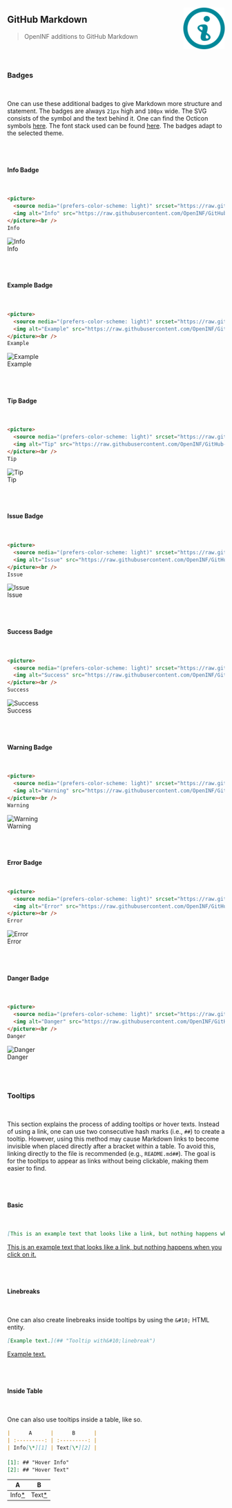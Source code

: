 <!-- markdownlint-disable-next-line line-length -->
<a href="##"><img src="https://raw.githubusercontent.com/OpenINF/openinf.github.io/live/assets/img/svg/logogram-color.svg?sanitize=true" alt="OpenINF logo" title="OpenINF" align="right" height="96" width="96" /></a>

## GitHub Markdown

> OpenINF additions to GitHub Markdown

<br /><br />

### Badges

<br />

One can use these additional badges to give Markdown more structure and
statement. The badges are always `21px` high and `100px` wide. The SVG consists
of the symbol and the text behind it. One can find the Octicon symbols
[here](https://primer.style/octicons). The font stack used can be found
[here](https://primer.style/design/foundations/typography#font-stack). The
badges adapt to the selected theme.

<br /><br />

#### Info Badge

<br />

```html
<picture>
  <source media="(prefers-color-scheme: light)" srcset="https://raw.githubusercontent.com/OpenINF/GitHub-Markdown/HEAD/blockquotes/badge/light-theme/info.svg">
  <img alt="Info" src="https://raw.githubusercontent.com/OpenINF/GitHub-Markdown/HEAD/blockquotes/badge/dark-theme/info.svg">
</picture><br />
Info
```

<picture>
  <source media="(prefers-color-scheme: light)" srcset="https://raw.githubusercontent.com/OpenINF/GitHub-Markdown/HEAD/blockquotes/badge/light-theme/info.svg">
  <img alt="Info" src="https://raw.githubusercontent.com/OpenINF/GitHub-Markdown/HEAD/blockquotes/badge/dark-theme/info.svg">
</picture><br />
Info

<br /><br />

#### Example Badge

<br />

```html
<picture>
  <source media="(prefers-color-scheme: light)" srcset="https://raw.githubusercontent.com/OpenINF/GitHub-Markdown/HEAD/blockquotes/badge/light-theme/example.svg">
  <img alt="Example" src="https://raw.githubusercontent.com/OpenINF/GitHub-Markdown/HEAD/blockquotes/badge/dark-theme/example.svg">
</picture><br />
Example
```

<picture>
  <source media="(prefers-color-scheme: light)" srcset="https://raw.githubusercontent.com/OpenINF/GitHub-Markdown/HEAD/blockquotes/badge/light-theme/example.svg">
  <img alt="Example" src="https://raw.githubusercontent.com/OpenINF/GitHub-Markdown/HEAD/blockquotes/badge/dark-theme/example.svg">
</picture><br />
Example

<br /><br />

#### Tip Badge

<br />

```html
<picture>
  <source media="(prefers-color-scheme: light)" srcset="https://raw.githubusercontent.com/OpenINF/GitHub-Markdown/HEAD/blockquotes/badge/light-theme/tip.svg">
  <img alt="Tip" src="https://raw.githubusercontent.com/OpenINF/GitHub-Markdown/HEAD/blockquotes/badge/dark-theme/tip.svg">
</picture><br />
Tip
```

<picture>
  <source media="(prefers-color-scheme: light)" srcset="https://raw.githubusercontent.com/OpenINF/GitHub-Markdown/HEAD/blockquotes/badge/light-theme/tip.svg">
  <img alt="Tip" src="https://raw.githubusercontent.com/OpenINF/GitHub-Markdown/HEAD/blockquotes/badge/dark-theme/tip.svg">
</picture><br />
Tip

<br /><br />

#### Issue Badge

<br />

```html
<picture>
  <source media="(prefers-color-scheme: light)" srcset="https://raw.githubusercontent.com/OpenINF/GitHub-Markdown/HEAD/blockquotes/badge/light-theme/issue.svg">
  <img alt="Issue" src="https://raw.githubusercontent.com/OpenINF/GitHub-Markdown/HEAD/blockquotes/badge/dark-theme/issue.svg">
</picture><br />
Issue
```

<picture>
  <source media="(prefers-color-scheme: light)" srcset="https://raw.githubusercontent.com/OpenINF/GitHub-Markdown/HEAD/blockquotes/badge/light-theme/issue.svg">
  <img alt="Issue" src="https://raw.githubusercontent.com/OpenINF/GitHub-Markdown/HEAD/blockquotes/badge/dark-theme/issue.svg">
</picture><br />
Issue

<br /><br />

#### Success Badge

<br />

```html
<picture>
  <source media="(prefers-color-scheme: light)" srcset="https://raw.githubusercontent.com/OpenINF/GitHub-Markdown/HEAD/blockquotes/badge/light-theme/success.svg">
  <img alt="Success" src="https://raw.githubusercontent.com/OpenINF/GitHub-Markdown/HEAD/blockquotes/badge/dark-theme/success.svg">
</picture><br />
Success
```

<picture>
  <source media="(prefers-color-scheme: light)" srcset="https://raw.githubusercontent.com/OpenINF/GitHub-Markdown/HEAD/blockquotes/badge/light-theme/success.svg">
  <img alt="Success" src="https://raw.githubusercontent.com/OpenINF/GitHub-Markdown/HEAD/blockquotes/badge/dark-theme/success.svg">
</picture><br />
Success

<br /><br />

#### Warning Badge

<br />

```html
<picture>
  <source media="(prefers-color-scheme: light)" srcset="https://raw.githubusercontent.com/OpenINF/GitHub-Markdown/HEAD/blockquotes/badge/light-theme/warning.svg">
  <img alt="Warning" src="https://raw.githubusercontent.com/OpenINF/GitHub-Markdown/HEAD/blockquotes/badge/dark-theme/warning.svg">
</picture><br />
Warning
```

<picture>
  <source media="(prefers-color-scheme: light)" srcset="https://raw.githubusercontent.com/OpenINF/GitHub-Markdown/HEAD/blockquotes/badge/light-theme/warning.svg">
  <img alt="Warning" src="https://raw.githubusercontent.com/OpenINF/GitHub-Markdown/HEAD/blockquotes/badge/dark-theme/warning.svg">
</picture><br />
Warning

<br /><br />

#### Error Badge

<br />

```html
<picture>
  <source media="(prefers-color-scheme: light)" srcset="https://raw.githubusercontent.com/OpenINF/GitHub-Markdown/HEAD/blockquotes/badge/light-theme/error.svg">
  <img alt="Error" src="https://raw.githubusercontent.com/OpenINF/GitHub-Markdown/HEAD/blockquotes/badge/dark-theme/error.svg">
</picture><br />
Error
```

<picture>
  <source media="(prefers-color-scheme: light)" srcset="https://raw.githubusercontent.com/OpenINF/GitHub-Markdown/HEAD/blockquotes/badge/light-theme/error.svg">
  <img alt="Error" src="https://raw.githubusercontent.com/OpenINF/GitHub-Markdown/HEAD/blockquotes/badge/dark-theme/error.svg">
</picture><br />
Error

<br /><br />

#### Danger Badge

<br />

```html
<picture>
  <source media="(prefers-color-scheme: light)" srcset="https://raw.githubusercontent.com/OpenINF/GitHub-Markdown/HEAD/blockquotes/badge/light-theme/danger.svg">
  <img alt="Danger" src="https://raw.githubusercontent.com/OpenINF/GitHub-Markdown/HEAD/blockquotes/badge/dark-theme/danger.svg">
</picture><br />
Danger
```

<picture>
  <source media="(prefers-color-scheme: light)" srcset="https://raw.githubusercontent.com/OpenINF/GitHub-Markdown/HEAD/blockquotes/badge/light-theme/danger.svg">
  <img alt="Danger" src="https://raw.githubusercontent.com/OpenINF/GitHub-Markdown/HEAD/blockquotes/badge/dark-theme/danger.svg">
</picture><br />
Danger

<br /><br />

### Tooltips

<br />

This section explains the process of adding tooltips or hover texts. Instead of
using a link, one can use two consecutive hash marks (i.e., `##`) to create a
tooltip. However, using this method may cause Markdown links to become invisible
when placed directly after a bracket within a table. To avoid this, linking
directly to the file is recommended (e.g., `README.md##`). The goal is for the
tooltips to appear as links without being clickable, making them easier to find.

<br /><br />

#### Basic

<br />

```markdown
[This is an example text that looks like a link, but nothing happens when you click on it.](## "And this is the hover text.")
```

[This is an example text that looks like a link, but nothing happens when you click on it.](## "And this is the hover text.")

<br /><br />

#### Linebreaks

<br />

One can also create linebreaks inside tooltips by using the `&#10;` HTML
entity.

```markdown
[Example text.](## "Tooltip with&#10;linebreak")
```

[Example text.](## "Tooltip with&#10;linebreak")

<br /><br />

#### Inside Table

<br />

One can also use tooltips inside a table, like so.

```markdown
|      A      |      B      |
| :---------: | :---------: |
| Info[\*][1] | Text[\*][2] |

[1]: ## "Hover Info"
[2]: ## "Hover Text"
```

|      A      |      B      |
| :---------: | :---------: |
| Info[\*][1] | Text[\*][2] |

[1]: ## "Hover Info"
[2]: ## "Hover Text"

<br />
<br />
<br />
